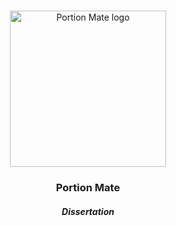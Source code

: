 <!-- PROJECT LOGO -->
<br />
<div align="center">
<p align="center">
  <img alt="Portion Mate logo" src="https://portion-mate.readthedocs.io/en/latest/assets/logo.png" height="250px">

  <h3 align="center">Portion Mate</h3>
  <h5 align="center">Dissertation</h5>

  <p align="center">
    <!-- BADGES / SHIELDS -->
  </p>
</p>
</div>
